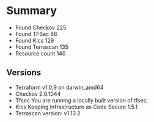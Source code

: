 # Summary

- Found Checkov 225
- Found TFSec 86
- Found Kics 129
- Found Terrascan 135
- Resource count 140

## Versions

- Terraform v1.0.9
on darwin_amd64
- Checkov 2.0.1044
- Tfsec You are running a locally built version of tfsec.
- Kics Keeping Infrastructure as Code Secure 1.5.1
- Terrascan version: v1.13.2
